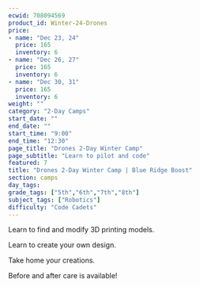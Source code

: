 ```yaml
---
ecwid: 708094569
product_id: Winter-24-Drones
price:
- name: "Dec 23, 24"
  price: 165
  inventory: 6
- name: "Dec 26, 27"
  price: 165
  inventory: 6
- name: "Dec 30, 31"
  price: 165
  inventory: 6
weight: ""
category: "2-Day Camps"
start_date: ""
end_date: ""
start_time: "9:00"
end_time: "12:30"
page_title: "Drones 2-Day Winter Camp"
page_subtitle: "Learn to pilot and code"
featured: 7
title: "Drones 2-Day Winter Camp | Blue Ridge Boost"
section: camps
day_tags: 
grade_tags: ["5th","6th","7th","8th"]
subject_tags: ["Robotics"]
difficulty: "Code Cadets"
---
```

<p>Learn to find and modify 3D printing models.</p><p>Learn to create your own design.</p><p>Take home your creations.</p><p>Before and after care is available!</p>
